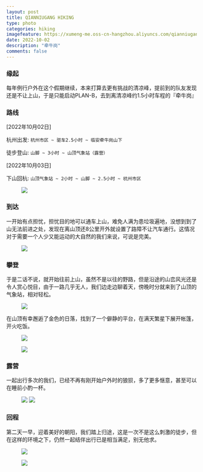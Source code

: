 ```yaml
---
layout: post
title: QIANNIUGANG HIKING
type: photo
categories: hiking
imagefeature: https://xumeng-me.oss-cn-hangzhou.aliyuncs.com/qianniugang2022/%E6%9C%9D%E9%98%B3.jpeg
date: 2022-10-02
description: "牵牛岗"
comments: false
---
```


### 缘起

每年例行户外在这个假期继续，本来打算去更有挑战的清凉峰，提前到的队友发现还是不让上山，于是只能启动PLAN-B，去到离清凉峰约1.5小时车程的『牵牛岗』


### 路线

[2022年10月02日]

杭州出发:  ```杭州市区 ~ 驱车2.5小时 ~ 临安牵牛岗山下```

徒步登山: ```山脚 ~ 3小时 ~ 山顶气象站（露营）``` 

[2022年10月03日]

下山回杭: ```山顶气象站 ~ 2小时 ~ 山脚 ~ 2.5小时 ~ 杭州市区```


<figure>
	<a href="https://xumeng-me.oss-cn-hangzhou.aliyuncs.com/qianniugang2022/%E8%A3%85%E5%A4%87.jpeg"><img src="https://xumeng-me.oss-cn-hangzhou.aliyuncs.com/qianniugang2022/%E8%A3%85%E5%A4%87.jpeg"></a>
</figure>


### 到达

一开始有点担忧，担忧目的地可以通车上山，难免人满为患垃圾遍地，没想到到了山无法前进之处，发现在离山顶还8公里开外就设置了路障不让汽车通行。这情况对于需要一个人少又能运动的大自然的我们来说，可说是完美。

<figure>
	<a href="https://xumeng-me.oss-cn-hangzhou.aliyuncs.com/qianniugang2022/%E8%B5%B7%E7%82%B9-GIF.gif"><img src="https://xumeng-me.oss-cn-hangzhou.aliyuncs.com/qianniugang2022/%E8%B5%B7%E7%82%B9-GIF.gif"></a>
</figure>


### 攀登

于是二话不说，就开始往前上山，虽然不是以往的野路，但是沿途的山峦风光还是令人赏心悦目，由于一路几乎无人，我们边走边聊着天，傍晚时分就来到了山顶的气象站，相对轻松。

<figure>
	<a href="https://xumeng-me.oss-cn-hangzhou.aliyuncs.com/qianniugang2022/%E8%B7%AF%E9%80%94-GIF.gif"><img src="https://xumeng-me.oss-cn-hangzhou.aliyuncs.com/qianniugang2022/%E8%B7%AF%E9%80%94-GIF.gif"></a>
</figure>


在山顶有幸邂逅了金色的日落，找到了一个僻静的平台，在满天繁星下展开帐篷，开火吃饭。


<figure>
	<a href="https://xumeng-me.oss-cn-hangzhou.aliyuncs.com/qianniugang2022/%E5%A4%95%E9%98%B3-GIF.gif"><img src="https://xumeng-me.oss-cn-hangzhou.aliyuncs.com/qianniugang2022/%E5%A4%95%E9%98%B3-GIF.gif"></a>
</figure>

<figure>
	<a href="https://xumeng-me.oss-cn-hangzhou.aliyuncs.com/qianniugang2022/%E5%A4%95%E9%98%B3.jpeg"><img src="https://xumeng-me.oss-cn-hangzhou.aliyuncs.com/qianniugang2022/%E5%A4%95%E9%98%B3.jpeg"></a>
</figure>

### 露营

一起出行多次的我们，已经不再有刚开始户外时的狼狈，多了更多惬意，甚至可以在睡前小酌一杯。

<figure class="half">
	<a href="https://xumeng-me.oss-cn-hangzhou.aliyuncs.com/qianniugang2022/%E6%98%9F%E7%A9%BA.jpeg"><img src="https://xumeng-me.oss-cn-hangzhou.aliyuncs.com/qianniugang2022/%E6%98%9F%E7%A9%BA.jpeg"></a>
	<a href="https://xumeng-me.oss-cn-hangzhou.aliyuncs.com/qianniugang2022/%E5%81%9A%E9%A5%AD-GIF.gif"><img src="https://xumeng-me.oss-cn-hangzhou.aliyuncs.com/qianniugang2022/%E5%81%9A%E9%A5%AD-GIF.gif"></a>
</figure>


### 回程

第二天一早，迎着美好的朝阳，我们踏上归途，这是一次不是这么刺激的徒步，但在这样的环境之下，仍然一起结伴出行已是相当满足，别无他求。

<figure>
	<a href="https://xumeng-me.oss-cn-hangzhou.aliyuncs.com/qianniugang2022/%E6%97%A9%E6%99%A8-GIF.gif"><img src="https://xumeng-me.oss-cn-hangzhou.aliyuncs.com/qianniugang2022/%E6%97%A9%E6%99%A8-GIF.gif"></a>
</figure>

<figure>
	<a href="https://xumeng-me.oss-cn-hangzhou.aliyuncs.com/qianniugang2022/%E6%9C%9D%E9%98%B3.jpeg"><img src="https://xumeng-me.oss-cn-hangzhou.aliyuncs.com/qianniugang2022/%E6%9C%9D%E9%98%B3.jpeg"></a>
</figure>


